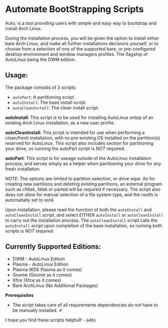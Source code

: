 # Automate BootStrapping Scripts

Auto, is a tool providing users with simple and easy way to bootstrap and install Arch Linux.

During the installation process, you will be given the option to install either bare Arch Linux, and make all further installations decisions yourself, or to choose 
from a selection of one of the supported bare, or pre-configured desktop environment and window managers profiles. The flagship of AutoLinux being the DWM edition. 



## Usage:

The package consists of 3 scripts:

+ `autoPart`: A partitioning script.
+ `autoInstall`: The base install script.
+ `autoCleanInstall`: The clean install script.


**autoInstall**: This script is to be used for installing AutoLinux ontop of an existing Arch Linux installation, as a new user profile.


**autoCleanInstall**: This script is intended for use when performing a clean/fresh installation, with no pre-existing OS installed on the partition(s) reserved for AutoLinux. 
This script also includes section for partitioning your drive, so running the autoPart script is *NOT* required.


**autoPart**: This script is for useage outside of the AutoLinux installation process, and serves simply as a helper when partitioning your drive for any fresh installation.

*NOTE*: The options are limited to partition selection, or drive wipe. 
As for creating new partitions and deleting existing partitions, an external program such as cfdisk, fdisk or parted will be required if necessary.
The script also does not allow for manual selection of a file system type, and the rootfs is automatially set to ext4.


Upon installation, please read the function of both the `autoInstall` and `autoCleanInstall` script, and select *EITHER* `autoInstall` or `autoCleanInstall` to carry out 
the installation process. The `autoCleanInstall` script calls the `autoInstall` script upon completion of the base installation, so running both scripts is *NOT* required. 



## Currently Supported Editions:

* DWM - AutoLinux Edition
* Plasma - AutoLinux Edition
* Plasma (KDE Plasma as it comes)
* Gnome (Gnome as it comes)
* Xfce (Xfce as it comes)
* Bare ArchLinux (No Additional Packages)  
  


**Prerequisites**

* The script takes care of all requirements dependencies do not have to be manually installed. ✔



I hope you find these scripts helpfull!    - a4to

